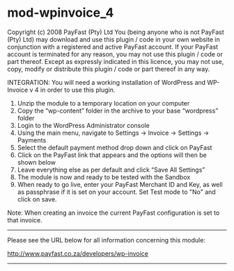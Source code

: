 # mod-wpinvoice_4

Copyright (c) 2008 PayFast (Pty) Ltd
You (being anyone who is not PayFast (Pty) Ltd) may download and use this plugin / code in your own website in conjunction with a registered and active PayFast account. If your PayFast account is terminated for any reason, you may not use this plugin / code or part thereof.
Except as expressly indicated in this licence, you may not use, copy, modify or distribute this plugin / code or part thereof in any way.

INTEGRATION:
You will need a working installation of WordPress and WP-Invoice v 4 in order to use this plugin.

1. Unzip the module to a temporary location on your computer
2. Copy the “wp-content” folder in the archive to your base “wordpress” folder
3. Login to the WordPress Administrator console
4. Using the main menu, navigate to Settings -> Invoice -> Settings -> Payments
5. Select the default payment method drop down and click on PayFast
6. Click on the PayFast link that appears and the options will then be shown below
7. Leave everything else as per default and click “Save All Settings”
8. The module is now and ready to be tested with the Sandbox
9. When ready to go live, enter your PayFast Merchant ID and Key, as well as passphrase if it is set on your account. Set Test mode to "No" and click on save.

Note: When creating an invoice the current PayFast configuration is set to that invoice.

*********************************************************************
Please see the URL below for all information concerning this module:

http://www.payfast.co.za/developers/wp-invoice
*********************************************************************